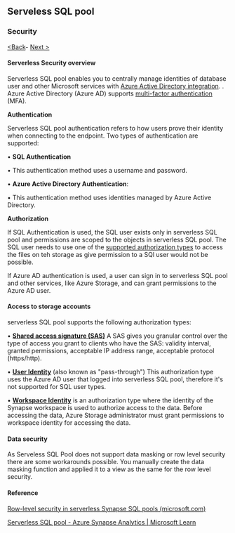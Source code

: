 ## Serveless SQL pool 

### Security 

[<Back](https://github.com/LiliamLeme/FTALive-Sessions_Synapse_SQL/blob/main/content/data/ModernDatawarehouse-Security/Dedicated%20SQL%20Pool_data.md)\- [Next >](https://github.com/LiliamLeme/FTALive-Sessions_Synapse_SQL/blob/main/content/data/ModernDatawarehouse-Security/Data%20factoryandSpark.md)


#### Serverless Security overview
Serverless SQL pool enables you to centrally manage identities of database user and other Microsoft services with [Azure Active Directory integration](https://learn.microsoft.com/en-us/azure/azure-sql/database/authentication-aad-configure). . Azure Active Directory (Azure AD) supports [multi-factor authentication](https://learn.microsoft.com/en-us/azure/azure-sql/database/authentication-mfa-ssms-configure) (MFA).

**Authentication**

Serverless SQL pool authentication refers to how users prove their identity when connecting to the endpoint. Two types of authentication are supported:

•    **SQL Authentication**

•    This authentication method uses a username and password.

•    **Azure Active Directory Authentication**:

•    This authentication method uses identities managed by Azure Active Directory. 

**Authorization**

If SQL Authentication is used, the SQL user exists only in serverless SQL pool and permissions are scoped to the objects in serverless SQL pool. The SQL user needs to use one of the [supported authorization types](https://learn.microsoft.com/en-us/azure/synapse-analytics/sql/develop-storage-files-storage-access-control#supported-storage-authorization-types) to access the files on teh storage as give permission to a SQl user would not be possible.

If Azure AD authentication is used, a user can sign in to serverless SQL pool and other services, like Azure Storage, and can grant permissions to the Azure AD user.

#### **Access to storage accounts**

 serverless SQL pool supports the following authorization types:

•    [**Shared access signature (SAS)**](https://learn.microsoft.com/en-us/azure/synapse-analytics/sql/develop-storage-files-storage-access-control?tabs=shared-access-signature) A SAS gives you granular control over the type of access you grant to clients who have the SAS: validity interval, granted permissions, acceptable IP address range, acceptable protocol (https/http).

•    [**User Identity**](https://learn.microsoft.com/en-us/azure/synapse-analytics/sql/develop-storage-files-storage-access-control?tabs=user-identity) (also known as "pass-through") This authorization type uses the Azure AD user that logged into serverless SQL pool, therefore it's not supported for SQL user types.

•    [**Workspace Identity**](https://learn.microsoft.com/en-us/azure/synapse-analytics/sql/develop-storage-files-storage-access-control?tabs=managed-identity) is an authorization type where the identity of the Synapse workspace is used to authorize access to the data. Before accessing the data, Azure Storage administrator must grant permissions to workspace identity for accessing the data.

#### Data security

 As Serveless SQL Pool does not support data masking or row level security there are some workarounds possible. You manually create the data masking function and applied it to a view as the same for the row level security.


#### Reference

[Row-level security in serverless Synapse SQL pools (microsoft.com)](https://techcommunity.microsoft.com/t5/azure-synapse-analytics-blog/how-to-implement-row-level-security-in-serverless-sql-pools/ba-p/2354759#:~:text=Row-level)

[Serverless SQL pool - Azure Synapse Analytics | Microsoft Learn](https://learn.microsoft.com/en-us/azure/synapse-analytics/sql/on-demand-workspace-overview)
